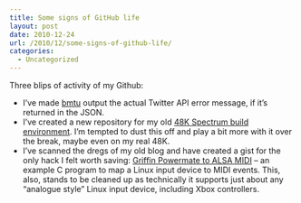 ```yaml
---
title: Some signs of GitHub life
layout: post
date: 2010-12-24
url: /2010/12/some-signs-of-github-life/
categories:
  - Uncategorized
---
```

Three blips of activity of my Github:

  * I&rsquo;ve made [bmtu][1] output the actual Twitter API error message, if it&rsquo;s returned in the JSON. 
  * I&rsquo;ve created a new repository for my old [48K Spectrum build environment][2]. I&rsquo;m tempted to dust this off and play a bit more with it over the break, maybe even on my real 48K. 
  * I&rsquo;ve scanned the dregs of my old blog and have created a gist for the only hack I felt worth saving: [Griffin Powermate to ALSA MIDI][3] &#8211; an example C program to map a Linux input device to MIDI events. This, also, stands to be cleaned up as technically it supports just about any &ldquo;analogue style&rdquo; Linux input device, including Xbox controllers.

 [1]: https://github.com/insom/bmtu
 [2]: https://github.com/insom/spectrum-toys
 [3]: https://gist.github.com/754562


